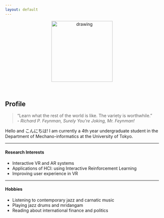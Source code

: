 ```yaml
---
layout: default
---
```

<p style="text-align:center;"><img src="/assets/images/photo1.jpg" alt="drawing" width="200"/></p>

<br>

## Profile


> “Learn what the rest of the world is like. The variety is worthwhile.” <br>
> <em> - Richard P. Feynman, Surely You're Joking, Mr. Feynman! </em>

Hello and こんにちは! I am currently a 4th year undergraduate student in the Department of Mechano-informatics at the University of Tokyo. 

***

#### Research Interests

* Interactive VR and AR systems
* Applications of HCI: using Interactive Reinforcement Learning 
* Improving user experience in VR

***

#### Hobbies
* Listening to contemporary jazz and carnatic music 
* Playing jazz drums and mridangam
* Reading about international finance and politics
